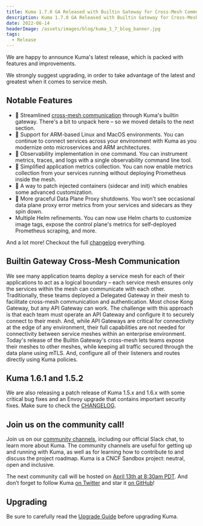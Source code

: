 ```yaml
---
title: Kuma 1.7.0 GA Released with Builtin Gateway for Cross-Mesh Communication, ARM Support, and More!
description: Kuma 1.7.0 GA Released with Builtin Gateway for Cross-Mesh Communication, ARM Support, and More!
date: 2022-06-14
headerImage: /assets/images/blog/kuma_1_7_blog_banner.jpg
tags:
  - Release
---
```


We are happy to announce Kuma's latest release, which is packed with features and improvements.

We strongly suggest upgrading, in order to take advantage of the latest and greatest when it comes to service mesh.

## Notable Features

* 🚀 Streamlined [cross-mesh communication](#builtin-gateway-cross-mesh-communication) through Kuma's builtin gateway. There's a bit to unpack here – so we moved details to the next section.
* 🚀 Support for ARM-based Linux and MacOS environments. You can continue to connect services across your environment with Kuma as you modernize onto microservices and ARM architectures.
* 🚀 Observability implementation in one command. You can instrument metrics, traces, and logs with a single observability command line tool.
* 🚀 Simplified application metrics collection. You can now enable metrics collection from your services running without deploying Prometheus inside the mesh.
* 🚀 A way to patch injected containers (sidecar and init) which enables some advanced customization. 
* 🚀 More graceful Data Plane Proxy shutdowns. You won't see occasional data plane proxy error metrics from your services and sidecars as they spin down.
* Multiple Helm refinements. You can now use Helm charts to customize image tags, expose the control plane's metrics for self-deployed Prometheus scraping, and more.

And a lot more! Checkout the full [changelog](https://github.com/kumahq/kuma/blob/master/CHANGELOG.md) everything.

## Builtin Gateway Cross-Mesh Communication

We see many application teams deploy a service mesh for each of their applications to act as a logical boundary – each service mesh ensures only the services within the mesh can communicate with each other.
Traditionally, these teams deployed a Delegated Gateway in their mesh to facilitate cross-mesh communication and authentication. Most chose Kong Gateway, but any API Gateway can work.
The challenge with this approach is that each team must operate an API Gateway and configure it to securely connect to their mesh. And, while API Gateways are critical for connectivity at the edge of any environment, their full capabilities are not needed for connectivity between service meshes within an enterprise environment.
Today's release of the Builtin Gateway's cross-mesh lets teams expose their meshes to other meshes, while keeping all traffic secured through the data plane using mTLS. And, configure all of their listeners and routes directly using Kuma policies.

## Kuma 1.6.1 and 1.5.2

We are also releasing a patch release of Kuma 1.5.x and 1.6.x with some critical bug fixes and an Envoy upgrade that contains important security fixes.
Make sure to check the [CHANGELOG](https://github.com/kumahq/kuma/blob/master/CHANGELOG.md).

## Join us on the community call!

Join us on our [community channels](https://kuma.io/community/), including our official Slack chat, to learn more about Kuma.
The community channels are useful for getting up and running with Kuma, as well as for learning how to contribute to and discuss the project roadmap.
Kuma is a CNCF Sandbox project: neutral, open and inclusive.

The next community call will be hosted on [April 13th at 8:30am PDT](https://kuma.io/community/).
And don’t forget to follow Kuma [on Twitter](https://twitter.com/kumamesh) and star it [on GitHub](https://github.com/kumahq/kuma)!

## Upgrading

Be sure to carefully read the [Upgrade Guide](https://github.com/kumahq/kuma/blob/master/UPGRADE.md) before upgrading Kuma.
